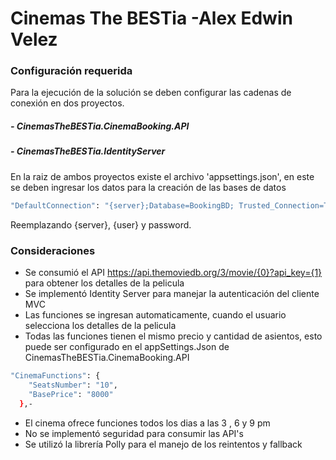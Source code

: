 
# Cinemas The BESTia -Alex Edwin Velez

### Configuración requerida

Para la ejecución de la solución se deben configurar las cadenas de conexión en dos proyectos.

#####  - CinemasTheBESTia.CinemaBooking.API
#####  - CinemasTheBESTia.IdentityServer


En la raiz de ambos proyectos existe el archivo 'appsettings.json', en este se deben ingresar los datos para la creación de las bases de datos

```sh
"DefaultConnection": "{server};Database=BookingBD; Trusted_Connection=True;MultipleActiveResultSets=true; User Id={user}; Password={password}"
```

Reemplazando {server}, {user} y password.

### Consideraciones

  - Se consumió el API https://api.themoviedb.org/3/movie/{0}?api_key={1} para obtener los detalles de la pelicula
  - Se implementó Identity Server para manejar la autenticación del cliente MVC
  - Las funciones se ingresan automaticamente, cuando el usuario selecciona los detalles de la pelicula
 - Todas las funciones tienen el mismo precio y cantidad de asientos, esto puede ser configurado en el appSettings.Json de CinemasTheBESTia.CinemaBooking.API
```sh
"CinemaFunctions": {
    "SeatsNumber": "10",
    "BasePrice": "8000"
  },- 
```
 
  - El cinema ofrece funciones todos los dias a las 3 ,  6  y 9 pm
  - No se implementó seguridad para consumir las API's 
  - Se utilizó la librería Polly para el manejo de los reintentos y fallback

